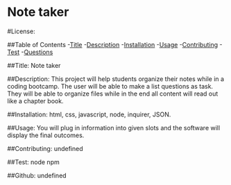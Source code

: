 # Note taker
  #License:

  
  ##Table of Contents
  -[Title](#title)
  -[Description](#description)
  -[Installation](#installation)
  -[Usage](#usage)
  -[Contributing](#contributing)
  -[Test](#test)
  -[Questions](#questions)

  ##Title:
  Note taker

  ##Description:
  This project will help students organize their notes while in a coding bootcamp. The user will be able to make a list questions as task. They will be able to organize files while in the end  all content will read out like a chapter book. 


  ##Installation:
  html, css, javascript, node, inquirer, JSON.


  ##Usage:
  You will plug in information into given slots and the software will display the final outcomes.


  ##Contributing:
  undefined


  
  ##Test:
  node npm


  ##Github:
  undefined


  
